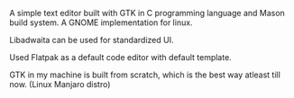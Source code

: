 A simple text editor built with GTK in C programming language and Mason build system. A GNOME implementation for linux.

Libadwaita can be used for standardized UI.

Used Flatpak as a default code editor with default template.

GTK in my machine is built from scratch, which is the best way atleast till now. (Linux Manjaro distro)

